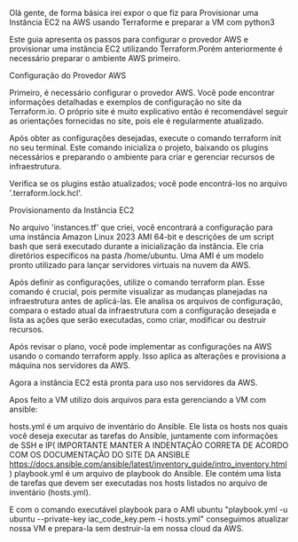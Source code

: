 Olá gente, de forma básica irei expor o que fiz para
Provisionar uma Instância EC2 na AWS usando Terraforme e preparar a VM com python3

Este guia apresenta os passos para configurar o provedor AWS e provisionar uma instância EC2 utilizando Terraform.Porém anteriormente é necessário preparar o ambiente AWS primeiro.

Configuração do Provedor AWS

Primeiro, é necessário configurar o provedor AWS. Você pode encontrar informações detalhadas e exemplos de configuração no site da Terraform.io. O próprio site é muito explicativo então é recomendável seguir as orientações fornecidas no site, pois ele é regularmente atualizado.

Após obter as configurações desejadas, execute o comando terraform init no seu terminal. Este comando inicializa o projeto, baixando os plugins necessários e preparando o ambiente para criar e gerenciar recursos de infraestrutura.

Verifica se os plugins estão atualizados; você pode encontrá-los no arquivo '.terraform.lock.hcl'.

Provisionamento da Instância EC2

No arquivo 'instances.tf' que criei, você encontrará a configuração para uma instância Amazon Linux 2023 AMI 64-bit e descrições de um script bash que será executado durante a inicialização da instância. Ele cria diretórios específicos na pasta /home/ubuntu.
Uma AMI é um modelo pronto utilizado para lançar servidores virtuais na nuvem da AWS.

Após definir as configurações, utilize o comando terraform plan. Esse comando é crucial, pois permite visualizar as mudanças planejadas na infraestrutura antes de aplicá-las. Ele analisa os arquivos de configuração, compara o estado atual da infraestrutura com a configuração desejada e lista as ações que serão executadas, como criar, modificar ou destruir recursos.

Após revisar o plano, você pode implementar as configurações na AWS usando o comando terraform apply. Isso aplica as alterações e provisiona a máquina nos servidores da AWS.

Agora a instância EC2 está pronta para uso nos servidores da AWS.

Apos feito a VM utilizo dois arquivos para esta gerenciando a VM com ansible:

hosts.yml é um arquivo de inventário do Ansible. Ele lista os hosts nos quais você deseja executar as tarefas do Ansible, juntamente com informações de SSH e IP( IMPORTANTE MANTER A INDENTAÇÃO CORRETA DE ACORDO COM OS DOCUMENTAÇÃO DO SITE DA ANSIBLE https://docs.ansible.com/ansible/latest/inventory_guide/intro_inventory.html)
playbook.yml é um arquivo de playbook do Ansible. Ele contém uma lista de tarefas que devem ser executadas nos hosts listados no arquivo de inventário (hosts.yml).

E com o comando executável playbook para o AMI ubuntu "playbook.yml -u ubuntu --private-key iac_code_key.pem -i hosts.yml" conseguimos atualizar nossa VM e prepara-la sem destruir-la em nossa cloud da AWS.



